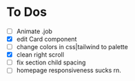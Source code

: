# To Dos

- [ ] Animate .job
- [x] edit Card component
- [ ] change colors in css|tailwind to palette
- [x] clean right scroll
- [ ] fix section child spacing
- [ ] homepage responsiveness sucks rn.  